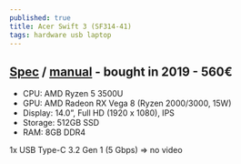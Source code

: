 ```yaml
---
published: true
title: Acer Swift 3 (SF314-41)
tags: hardware usb laptop
---
```

## [Spec](https://laptopmedia.com/laptop-specs/acer-swift-3-sf314-41-34/) / [manual](https://global-download.acer.com/GDFiles/Document/User%20Manual/User%20Manual_Acer_1.0_A_A.pdf?acerid=636960930267251097&Step1=ULTRA-THIN&Step2=SWIFT&Step3=SF314-41&OS=ALL&LC=en&BC=ACER&SC=PA_6) - bought in 2019 - 560€

- CPU: AMD Ryzen 5 3500U
- GPU: AMD Radeon RX Vega 8 (Ryzen 2000/3000, 15W)
- Display: 14.0”, Full HD (1920 x 1080), IPS
- Storage: 512GB SSD
- RAM: 8GB DDR4

1x USB Type-C 3.2 Gen 1 (5 Gbps) => no video
